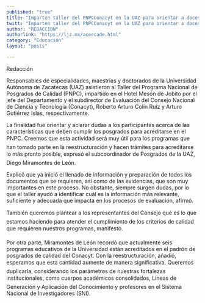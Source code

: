 ```yaml
---
published: "true"
title: "Imparten taller del PNPCConacyt en la UAZ para orientar a docentes"
twitt: "Imparten taller del PNPCConacyt en la UAZ para orientar a docentes"
author: "REDACCION"
authorlink: "https://ljz.mx/acercade.html"
category: "Educación"
layout: "posts"

---
```



  Redacción



  Responsables de especialidades, maestrías y doctorados de la Universidad Autónoma de Zacatecas (UAZ) asistieron al Taller del Programa Nacional de Posgrados de Calidad (PNPC), impartido en el Hotel Mesón de Jobito por el jefe del Departamento y el subdirector de Evaluación del Consejo Nacional de Ciencia y Tecnología (Conacyt), Roberto Arturo Colín Ruiz y Arturo Gutiérrez Islas, respectivamente.



  La finalidad fue orientar y aclarar dudas a los participantes acerca de las características que deben cumplir los posgrados para acreditarse en el PNPC. Creemos que esta actividad será muy útil para los programas que han tomado parte en la reestructuración y hacen trámites para acreditarse lo más pronto posible, expresó el subcoordinador de Posgrados de la UAZ, Diego Miramontes de León.



  Explicó que ya inició el llenado de información y preparación de todos los documentos que se requieren, así como de las evidencias, que son muy importantes en este proceso. No obstante, siempre surgen dudas, por lo que el taller ayudó a identificar cuál es la información más relevante, suficiente y adecuada que impacta en los procesos de evaluación, afirmó.



  También queremos plantear a los representantes del Consejo qué es lo que estamos haciendo para atender el cumplimiento de los criterios de calidad que requieren nuestros programas, manifestó.



  Por otra parte, Miramontes de León recordó que actualmente seis programas educativos de la Universidad están acreditados en el padrón de posgrados de calidad del Conacyt. Con la reestructuración, añadió, esperamos que esta cantidad aumente de manera significativa. Queremos duplicarla, considerando los parámetros de nuestras fortalezas institucionales, como cuerpos académicos consolidados, Líneas de Generación y Aplicación del Conocimiento y profesores en el Sistema Nacional de Investigadores (SNI).



   

